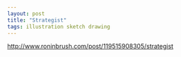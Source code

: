 ```yaml
---
layout: post
title: "Strategist"
tags: illustration sketch drawing
---
```

<div class="tumblr-post" data-href="https://embed.tumblr.com/embed/post/HUev7BaSSU1JnmX-12YZyQ/119515908305" data-did="9266980ff1491ab09fe2d38775f776351ab1bf6f"><a href="http://www.roninbrush.com/post/119515908305/strategist">http://www.roninbrush.com/post/119515908305/strategist</a></div><script async src="https://secure.assets.tumblr.com/post.js"></script>